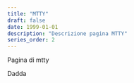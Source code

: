```yaml
---
title: "MTTY"
draft: false
date: 1999-01-01
description: "Descrizione pagina MTTY"
series_order: 2
---
```


Pagina di mtty

Dadda
